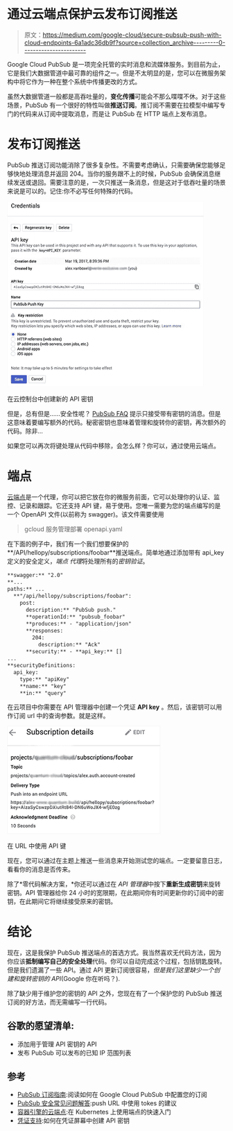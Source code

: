 # 通过云端点保护云发布订阅推送

> 原文：<https://medium.com/google-cloud/secure-pubsub-push-with-cloud-endpoints-6a1adc36db9f?source=collection_archive---------0----------------------->

Google Cloud PubSub 是一项完全托管的实时消息和流媒体服务。到目前为止，它是我们大数据管道中最可靠的组件之一。但是不太明显的是，您可以在微服务架构中将它作为一种在整个系统中传播更改的方式。

虽然大数据管道一般都是高吞吐量的，**变化传播**可能会不那么喋喋不休。对于这些场景，PubSub 有一个很好的特性叫做**推送订阅**。推订阅不需要在拉模型中编写专门的代码来从订阅中提取消息，而是让 PubSub 在 HTTP 端点上发布消息。

# 发布订阅推送

PubSub 推送订阅功能消除了很多复杂性。不需要考虑确认，只需要确保您能够足够快地处理消息并返回 204。当你的服务跟不上的时候，PubSub 会确保消息继续发送或退回。需要注意的是，一次只推送一条消息，但是这对于低吞吐量的场景来说是可以的。记住:你不必写任何特殊的代码。

![](img/dec5bd00ef21e6860e9524a9c841486c.png)

在云控制台中创建新的 API 密钥

但是，总有但是……安全性呢？ [PubSub FAQ](https://cloud.google.com/pubsub/docs/faq#security) 提示只接受带有密钥的消息。但是这意味着要编写额外的代码。秘密密钥也意味着管理和旋转你的密钥，再次额外的代码。除非…

如果您可以再次将键处理从代码中移除，会怎么样？你可以，通过使用云端点。

# 端点

[云端点](https://cloud.google.com/endpoints/)是一个代理，你可以把它放在你的微服务前面，它可以处理你的认证、监控、记录和跟踪。它还支持 API 键，易于使用。您唯一需要为您的端点编写的是一个 OpenAPI 文件(以前称为 swagger)。该文件需要使用

> gcloud 服务管理部署 openapi.yaml

在下面的例子中，我们有一个我们想要保护的**/API/hellopy/subscriptions/foobar**推送端点。简单地通过添加带有 api_key 定义的安全定义，*端点* *代理*将处理所有的*密钥验证*。

```
**swagger:** "2.0"
**...
paths:** ...
  **"/api/hellopy/subscriptions/foobar":
    post:
      description:** "PubSub push."
      **operationId:** "pubsub_foobar"
      **produces:** - "application/json"
      **responses:
        204:
          description:** "Ack"
      **security:** - **api_key:** []
...
**securityDefinitions:
  api_key:
    type:** "apiKey"
    **name:** "key"
    **in:** "query"
```

在云项目中你需要在 API 管理器中创建一个凭证 **API key** 。然后，该密钥可以用作订阅 url 中的查询参数。就是这样。

![](img/a0ab7bd1ded7a1bac4db97c8b038785c.png)

在 URL 中使用 API 键

现在，您可以通过在主题上推送一些消息来开始测试您的端点。一定要留意日志，看看你的消息是否传来。

除了*零代码解决方案，*你还可以通过在 *API 管理器*中按下**重新生成密钥**来旋转密钥。API 管理器给你 24 小时的宽限期，在此期间你有时间更新你的订阅中的密钥，在此期间它将继续接受原来的密钥。

# 结论

现在，这是我保护 PubSub 推送端点的首选方式。我当然喜欢无代码方法，因为你应该**抵制编写自己的安全处理**代码。你可以自动完成这个过程，包括钥匙旋转。但是我们遗漏了一些 API。通过 API 更新订阅很容易，*但是我们这里缺少一个创建和旋转密钥的 API*(Google 你在听吗？).

除了缺少用于维护您的密钥的 API 之外，您现在有了一个保护您的 PubSub 推送订阅的好方法，而无需编写一行代码。

## 谷歌的愿望清单:

*   添加用于管理 API 密钥的 API
*   发布 PubSub 可以发布的已知 IP 范围列表

## 参考

*   [PubSub 订阅指南](https://cloud.google.com/pubsub/docs/subscriber):阅读如何在 Google Cloud PubSub 中配置您的订阅
*   [PubSub 安全常见问题解答](https://cloud.google.com/pubsub/docs/faq#security):push URL 中使用 tokes 的建议
*   [容器引擎的云端点](https://cloud.google.com/endpoints/docs/quickstart-container-engine):在 Kubernetes 上使用端点的快速入门
*   [凭证支持](https://support.google.com/googleapi/answer/6158857?hl=en):如何在凭证屏幕中创建 API 密钥
